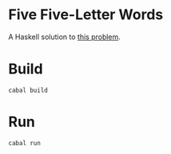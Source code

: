 # Five Five-Letter Words

A Haskell solution to [this problem](https://www.youtube.com/watch?v=c33AZBnRHks).

# Build

```
cabal build
```

# Run

```
cabal run
```
